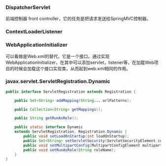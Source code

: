 ### DispatcherServlet 
前端控制器 front controller，它的任务是把请求发送给SpringMVC控制器。

### ContextLoaderListener

### WebApplicationInitializer
可以看做是Web.xml的替代，它是一个接口。通过实现WebApplicationInitializer，在其中可以添加servlet，listener等，在加载Web项目的时候会加载这个接口实现类，从而起到web.xml相同的作用。

### javax.servlet.ServletRegistration.Dynamic
```java
public interface ServletRegistration extends Registration {

    public Set<String> addMapping(String... urlPatterns);

    public Collection<String> getMappings();

    public String getRunAsRole();

    public static interface Dynamic
    extends ServletRegistration, Registration.Dynamic {
        public void setLoadOnStartup(int loadOnStartup);
        public Set<String> setServletSecurity(ServletSecurityElement constraint);
        public void setMultipartConfig(MultipartConfigElement multipartConfig);
        public void setRunAsRole(String roleName);
    }
}
```